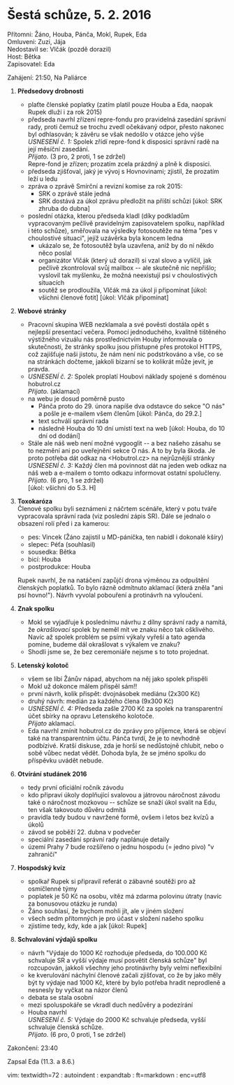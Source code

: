 Šestá schůze, 5. 2. 2016
========================
Přítomni: Žáno, Houba, Pánča, Mokl, Rupek, Eda  
Omluveni: Zuzi, Jája  
Nedostavil se: Vlčák (pozdě dorazil)  
Host: Bětka  
Zapisovatel: Eda  

Zahájení: 21:50, Na Paliárce

1. **Předsedovy drobnosti**  
    - plaťte členské poplatky (zatím platil pouze Houba a Eda, naopak
      Rupek dluží i za rok 2015)
    - předseda navrhl zřízení repre-fondu pro pravidelná zasedání
      správní rady, proti čemuž se trochu zvedl očekávaný odpor, přesto
      nakonec byl odhlasován; k závěru se však nedošlo v otázce jeho
      výše  
      *USNESENÍ č. 1:* Spolek zřídí repre-fond k disposici správní radě
      na její měsíční zasedání.  
      *Přijato.* (3 pro, 2 proti, 1 se zdržel)  
      Repre-fond je zřízen; prozatím zcela prázdný a plně k disposici.
	- předseda zjišťoval, jaký je vývoj s Hovnovinami; zjistil, že
      prozatím leží u ledu
    - zpráva o zprávě Smírční a revizní komise za rok 2015:
        - SRK o zprávě stále jedná
        - SRK dostává za úkol zprávu předložit na příští schůzi [úkol:
          SRK zhruba do dubna]
    - poslední otázka, kterou předseda kladl (díky podkladům
      vypracovaným pečlivě pravidelným zapisovatelem spolku, například
      i této schůze), směřovala na výsledky fotosoutěže na téma "pes
      v choulostivé situaci", jejíž uzávěrka byla koncem ledna
        - ukázalo se, že fotosoutěž byla uzavřena, aniž by do ní někdo
          něco poslal
        - organizátor Vlčák (který už dorazil) si vzal slovo a vylíčil,
          jak pečlivě zkontroloval svůj mailbox -- ale skutečně nic
          nepřišlo; vyslovil tak myšlenku, že možná neexistují psi
          v choulostivých situacích
        - soutěž se prodloužila, Vlčák má za úkol ji připomínat [úkol:
          všichni členové fotit] [úkol: Vlčák připomínat]

2. **Webové stránky**  
    - Pracovní skupina WEB nezklamala a své pověsti dostála opět
      s nejlepší presentací večera.
      Pomocí jednoduchého, kvalitně tištěného výstižného vizuálu nás
      prostřednictvím Houby informovala o skutečnosti, že stránky spolku
      jsou přístupné přes protokol HTTPS, což zajišťuje naši jistotu, že
      nám není nic podstrkováno a vše, co se na stránkách dočteme,
      jakkoli bizarní se to kolikrát může jevit, je pravda.
    - *USNESENÍ č. 2:* Spolek proplatí Houbovi náklady spojené s doménou
      hobutrol.cz  
      *Přijato.* (aklamací)  
    - na webu je dosud poměrně pusto
        - Pánča proto do 29. února napíše dva odstavce do sekce "O nás"
          a pošle je e-mailem všem členům [úkol: Pánča, do 29.2.]
        - text schválí správní rada
        - následně Houba do 10 dní umístí text na web [úkol: Houba, do
          10 dní od dodání]
    - Stále ale náš web není možné vygooglit -- a bez našeho zásahu se
      to nezmění ani po uveřejnění sekce O nás. A to by byla škoda. Je
      proto potřeba dát odkaz na <Hobutrol.cz> na nejrůznější stránky  
      *USNESENÍ č. 3:* Každý člen má povinnost dát na jeden web odkaz na
      náš web a e-mailem o tomto odkazu informovat ostatní spolučleny.  
      *Příjato.* (6 pro, 1 se zdržel)  
      [úkol: všichni do 5.3. H]

3. **Toxokaróza**  
    Členové spolku byli seznámeni z náčrtem scénáře, který v potu tváře
    vypracovala správní rada (viz poslední zápis SR). Dále se jednalo
    o obsazení rolí před i za kamerou:  
    - pes: Vincek (Žáno zajistil u MD-páníčka, ten nabídl i dokonalé
      kšíry)
    - slepec: Péťa (souhlasil)
    - sousedka: Bětka
    - bicí: Houba
    - postprodukce: Houba
    
    Rupek navrhl, že na natáčení zapůjčí drona výměnou za odpuštění
    členských poplatků. To bylo rázně odmítnuto aklamací (která zněla
    "ani psí hovno!"). Návrh vyvolal pobouření a protinávrh na
    vyloučení.

4. **Znak spolku**  
    - Mokl se vyjadřuje k poslednímu návrhu z dílny správní rady
      a namítá, že *okrašlovací* spolek by neměl mít ve znaku něco tak
      ošklivého. Navíc až spolek problém se psími výkaly vyřeší a tato
      agenda pomine, budeme dál okrašlovat s výkalem ve znaku?
    - Shodli jsme se, že bez ceremoniáře nejsme s to toto projednat.

5. **Letenský kolotoč**  
    - všem se líbí Žánův nápad, abychom na něj jako spolek přispěli
    - Mokl už dokonce málem přispěl sám!!
    - první návrh, kolik přispět: dvojnásobek mediánu (2x300 Kč)
    - druhý návrh: medián za každého člena (9x300 Kč)
    - *USNESENÍ č. 4:* Předseda zašle 2700 Kč za spolek na transparentní
      účet sbírky na opravu Letenského kolotoče.  
      *Přijato* aklamací.
    - Eda navrhl zmínit hobutrol.cz do zprávy pro příjemce, která se
      objeví také na transparentním účtu. Pánča tvrdí, že je to nevhodně
      podbízivé. Kratší diskuse, zda je horší se nedůstojně chlubit,
      nebo o sobě vůbec nedat vědět. Dohoda byla, že se jméno spolku do
      příspěvku uvádět nebude.

6. **Otvírání studánek 2016**  
    - tedy první oficiální ročník závodu
    - kdo připraví úkoly doplňující svalovou a játrovou náročnost závodu
      také o náročnost mozkovou -- schůze se snaží úkol svalit na Edu,
      ten však takovouto důvěru odmítá
    - pravidla tedy budou v navržené formě, ovšem i letos bez kvízů
      a úkolů
    - závod se poběží 22. dubna v podvečer
    - speciální zasedání správní rady naplánuje detaily
    - území Prahy 7 bude rozšířeno o jednu hospodu (= jedno pivo) "v
      zahraničí"

7. **Hospodský kvíz**  
    - spolkař Rupek si připravil referát o zábavné soutěži pro až
      osmičlenné týmy
    - poplatek je 50 Kč na osobu, vítěz má zdarma polovinu útraty (navíc
      za bonusovou otázku je runda)
    - Žáno souhlasí, že bychom mohli jít, ale v jiném složení
    - všech sedm přítomných je pro účast v složení našeho spolku
    - zjistíme tedy, kdy, kde a jak [úkol: Rupek]

8. **Schvalování výdajů spolku**  
    - návrh "Výdaje do 1000 Kč rozhoduje předseda, do 100.000 Kč
      schvaluje SR a vyšší výdaje musí posvětit členská schůze" byl
      rozcupován, jakkoli všechny jeho protinávrhy byly velmi
      neflexibilní
    - ke kverulování náchylní členové začali zjišťovat, co že by jako
      měly být ty výdaje nad 1000 Kč, které by bylo potřeba hradit
      neprodleně a nesnesly by vyčkat na názor členů
    - debata se stala osobní
    - mezi spoluspokáře se vkradl duch nedůvěry a podezírání
    - Houba navrhl  
      *USNESENÍ č. 5:* Výdaje do 2000 Kč schvaluje předseda, vyšší
      schvaluje členská schůze.  
      *Přijato.* (6 pro, 0 proti, 1 se zdržel)


Zakončení: 23:40

Zapsal Eda (11.3. a 8.6.)  

 vim: textwidth=72 : autoindent : expandtab : ft=markdown :
 enc=utf8

